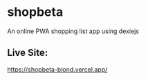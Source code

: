# shopbeta
An online PWA shopping list app using dexiejs

## Live Site:

https://shopbeta-blond.vercel.app/

